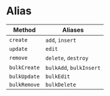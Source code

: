 # Alias

| Method | Aliases |
| --- | --- |
| `create` | `add`, `insert` |
| `update` | `edit` |
| `remove` | `delete`, `destroy` |
| `bulkCreate` | `bulkAdd`, `bulkInsert` |
| `bulkUpdate` | `bulkEdit` |
| `bulkRemove` | `bulkDelete` | `bulkDestroy` |

